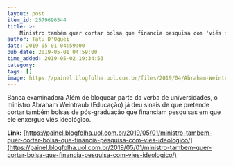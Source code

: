 ```yaml
---
layout: post
item_id: 2579696544
title: >-
    Ministro também quer cortar bolsa que financia pesquisa com 'viés ideológico' : Painel
author: Tatu D'Oquei
date: 2019-05-01 04:59:00
pub_date: 2019-05-01 04:59:00
time_added: 2019-05-02 19:34:53
category: 
tags: []
image: https://painel.blogfolha.uol.com.br/files/2019/04/Abraham-Weintraub.jpg
---
```


Banca examinadora Além de bloquear parte da verba de universidades, o ministro Abraham Weintraub (Educação) já deu sinais de que pretende cortar também bolsas de pós-graduação que financiam pesquisas em que ele enxergue viés ideológico.

**Link:** [https://painel.blogfolha.uol.com.br/2019/05/01/ministro-tambem-quer-cortar-bolsa-que-financia-pesquisa-com-vies-ideologico/](https://painel.blogfolha.uol.com.br/2019/05/01/ministro-tambem-quer-cortar-bolsa-que-financia-pesquisa-com-vies-ideologico/)

